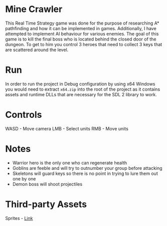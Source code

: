 # Mine Crawler
This Real Time Strategy game was done for the purpose of researching A* pathfinding and how it can be implemented in games.
Additionally, I have attempted to implement AI behaviour for various enemies.
The goal of this game is to kill the final boss who is located behind the closed door of the dungeon.
To get to him you control 3 heroes that need to collect 3 keys that are scattered around the level.

# Run
In order to run the project in Debug configuration by using x64 Windows you would need to extract ```x64.zip``` into the root of the project as it contains assets and runtime DLLs that are necessary for the SDL 2 library to work.

# Controls
WASD - Move camera
LMB - Select units
RMB - Move units

# Notes
- Warrior hero is the only one who can regenerate health
- Goblins are feeble and will try to outnumber your group before attacking
- Skeletons will guard keys so there is no point in trying to lure them out one by one
- Demon boss will shoot projectiles

# Third-party Assets

Sprites - [Link](https://opengameart.org/content/dungeon-crawl-32x32-tiles)
